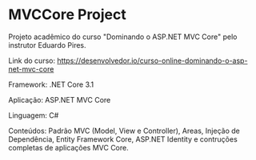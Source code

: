 # MVCCore Project
Projeto acadêmico do curso "Dominando o ASP.NET MVC Core" pelo instrutor Eduardo Pires.

Link do curso: https://desenvolvedor.io/curso-online-dominando-o-asp-net-mvc-core

Framework: .NET Core 3.1

Aplicação: ASP.NET MVC Core

Linguagem: C#

Conteúdos: Padrão MVC (Model, View e Controller), Areas, Injeção de Dependência, Entity Framework Core, ASP.NET Identity e contruções completas de aplicações MVC Core.
